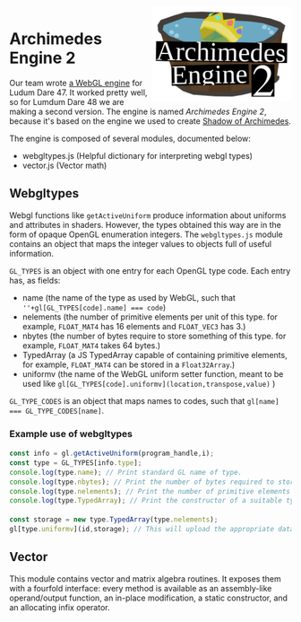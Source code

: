 <img src="https://raw.githubusercontent.com/Atomotron/archimedes2/master/logo.svg" alt="AE2 logo" width="250" align="right">

# Archimedes Engine 2

Our team wrote [a WebGL engine](https://github.com/Atomotron/ld47-prep) for Ludum Dare 47. It worked pretty well, so for Lumdum Dare 48 we are making a second version. The engine is named *Archimedes Engine 2*, because it's based on the engine we used to create [Shadow of Archimedes](https://github.com/Atomotron/shadow-of-archimedes).

The engine is composed of several modules, documented below:
- webgltypes.js (Helpful dictionary for interpreting webgl types)
- vector.js (Vector math)

## Webgltypes

Webgl functions like `getActiveUniform` produce information about uniforms and attributes in shaders. However, the types obtained this way are in the form of opaque OpenGL enumeration integers. The `webgltypes.js` module contains an object that maps the integer values to objects full of useful information.

`GL_TYPES` is an object with one entry for each OpenGL type code.
 Each entry has, as fields:
 - name       (the name of the type as used by WebGL, such that `''+gl[GL_TYPES[code].name] === code`)
 - nelements  (the number of primitive elements per unit of this type. for example, `FLOAT_MAT4` has 16 elements and `FLOAT_VEC3` has 3.)
 - nbytes     (the number of bytes require to store something of this type. for example, `FLOAT_MAT4` takes 64 bytes.)
 - TypedArray (a JS TypedArray capable of containing primitive elements, for example, `FLOAT_MAT4` can be stored in a `Float32Array`.)
 - uniformv   (the name of the WebGL uniform setter function, meant to be used like `gl[GL_TYPES[code].uniformv](location,transpose,value)` )

`GL_TYPE_CODES` is an object that maps names to codes, such that `gl[name] === GL_TYPE_CODES[name]`.

### Example use of webgltypes
```javascript
const info = gl.getActiveUniform(program_handle,i);
const type = GL_TYPES[info.type];
console.log(type.name); // Print standard GL name of type.
console.log(type.nbytes); // Print the number of bytes required to store one
console.log(type.nelements); // Print the number of primitive elements per type.
console.log(type.TypedArray); // Print the constructor of a suitable typed array 

const storage = new type.TypedArray(type.nelements);
gl[type.uniformv](id,storage); // This will upload the appropriate data.
```

## Vector

This module contains vector and matrix algebra routines. It exposes them with a fourfold interface: every method is available as an assembly-like operand/output function, an in-place modification, a static constructor, and an allocating infix operator.
